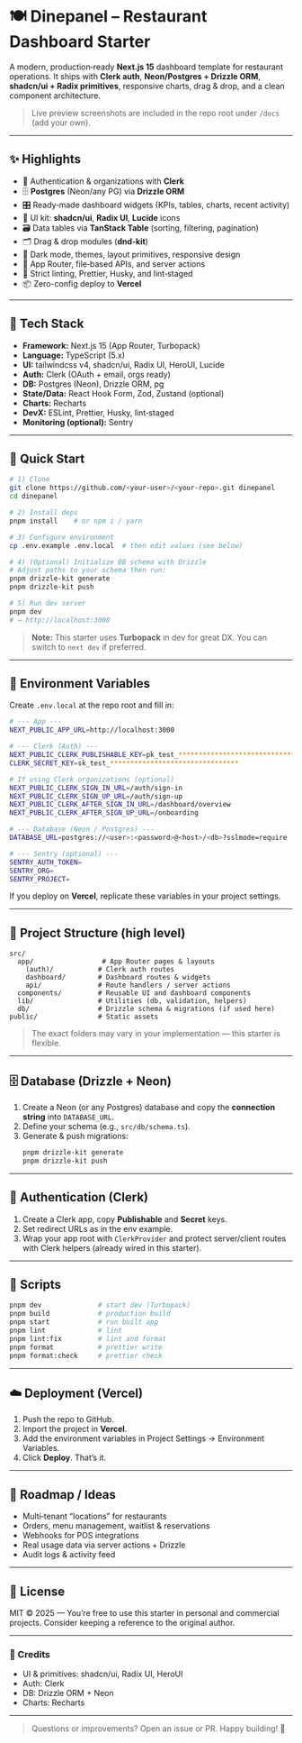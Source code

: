 # 🍽️ Dinepanel – Restaurant Dashboard Starter

A modern, production‑ready **Next.js 15** dashboard template for restaurant operations. It ships with **Clerk auth**, **Neon/Postgres + Drizzle ORM**, **shadcn/ui + Radix primitives**, responsive charts, drag & drop, and a clean component architecture.

> Live preview screenshots are included in the repo root under `/docs` (add your own).

---

## ✨ Highlights

- 🔐 Authentication & organizations with **Clerk**
- 🗄️ **Postgres** (Neon/any PG) via **Drizzle ORM**
- 🎛️ Ready‑made dashboard widgets (KPIs, tables, charts, recent activity)
- 🧩 UI kit: **shadcn/ui**, **Radix UI**, **Lucide** icons
- 🗃️ Data tables via **TanStack Table** (sorting, filtering, pagination)
- 🗂️ Drag & drop modules (**dnd-kit**)
- 🎨 Dark mode, themes, layout primitives, responsive design
- 🧭 App Router, file‑based APIs, and server actions
- 🧹 Strict linting, Prettier, Husky, and lint‑staged
- 📦 Zero-config deploy to **Vercel**

---

## 🧰 Tech Stack

- **Framework:** Next.js 15 (App Router, Turbopack)
- **Language:** TypeScript (5.x)
- **UI:** tailwindcss v4, shadcn/ui, Radix UI, HeroUI, Lucide
- **Auth:** Clerk (OAuth + email, orgs ready)
- **DB:** Postgres (Neon), Drizzle ORM, pg
- **State/Data:** React Hook Form, Zod, Zustand (optional)
- **Charts:** Recharts
- **DevX:** ESLint, Prettier, Husky, lint‑staged
- **Monitoring (optional):** Sentry

---

## 🚀 Quick Start

```bash
# 1) Clone
git clone https://github.com/<your-user>/<your-repo>.git dinepanel
cd dinepanel

# 2) Install deps
pnpm install    # or npm i / yarn

# 3) Configure environment
cp .env.example .env.local  # then edit values (see below)

# 4) (Optional) Initialize DB schema with Drizzle
# Adjust paths to your schema then run:
pnpm drizzle-kit generate
pnpm drizzle-kit push

# 5) Run dev server
pnpm dev
# → http://localhost:3000
```
> **Note:** This starter uses **Turbopack** in dev for great DX. You can switch to `next dev` if preferred.

---

## 🔑 Environment Variables

Create `.env.local` at the repo root and fill in:

```bash
# --- App ---
NEXT_PUBLIC_APP_URL=http://localhost:3000

# --- Clerk (Auth) ---
NEXT_PUBLIC_CLERK_PUBLISHABLE_KEY=pk_test_********************************
CLERK_SECRET_KEY=sk_test_********************************

# If using Clerk organizations (optional)
NEXT_PUBLIC_CLERK_SIGN_IN_URL=/auth/sign-in
NEXT_PUBLIC_CLERK_SIGN_UP_URL=/auth/sign-up
NEXT_PUBLIC_CLERK_AFTER_SIGN_IN_URL=/dashboard/overview
NEXT_PUBLIC_CLERK_AFTER_SIGN_UP_URL=/onboarding

# --- Database (Neon / Postgres) ---
DATABASE_URL=postgres://<user>:<password>@<host>/<db>?sslmode=require

# --- Sentry (optional) ---
SENTRY_AUTH_TOKEN=
SENTRY_ORG=
SENTRY_PROJECT=
```

If you deploy on **Vercel**, replicate these variables in your project settings.

---

## 📂 Project Structure (high level)

```
src/
  app/                 # App Router pages & layouts
    (auth)/           # Clerk auth routes
    dashboard/        # Dashboard routes & widgets
    api/              # Route handlers / server actions
  components/         # Reusable UI and dashboard components
  lib/                # Utilities (db, validation, helpers)
  db/                 # Drizzle schema & migrations (if used here)
public/               # Static assets
```

> The exact folders may vary in your implementation — this starter is flexible.

---

## 🗄️ Database (Drizzle + Neon)

1. Create a Neon (or any Postgres) database and copy the **connection string** into `DATABASE_URL`.
2. Define your schema (e.g., `src/db/schema.ts`).
3. Generate & push migrations:
   ```bash
   pnpm drizzle-kit generate
   pnpm drizzle-kit push
   ```

---

## 🔐 Authentication (Clerk)

1. Create a Clerk app, copy **Publishable** and **Secret** keys.
2. Set redirect URLs as in the env example.
3. Wrap your app root with `ClerkProvider` and protect server/client routes with Clerk helpers (already wired in this starter).

---

## 🧪 Scripts

```bash
pnpm dev              # start dev (Turbopack)
pnpm build            # production build
pnpm start            # run built app
pnpm lint             # lint
pnpm lint:fix         # lint and format
pnpm format           # prettier write
pnpm format:check     # prettier check
```

---

## ☁️ Deployment (Vercel)

1. Push the repo to GitHub.
2. Import the project in **Vercel**.
3. Add the environment variables in Project Settings → Environment Variables.
4. Click **Deploy**. That’s it.

---

## 🧭 Roadmap / Ideas

- Multi‑tenant “locations” for restaurants
- Orders, menu management, waitlist & reservations
- Webhooks for POS integrations
- Real usage data via server actions + Drizzle
- Audit logs & activity feed

---

## 📄 License

MIT © 2025 — You’re free to use this starter in personal and commercial projects. Consider keeping a reference to the original author.

---

### 🙌 Credits

- UI & primitives: shadcn/ui, Radix UI, HeroUI
- Auth: Clerk
- DB: Drizzle ORM + Neon
- Charts: Recharts

---

> Questions or improvements? Open an issue or PR. Happy building! 🚀
